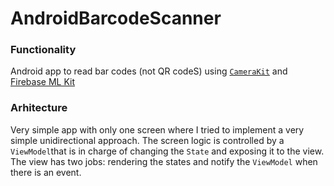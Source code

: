 # AndroidBarcodeScanner

### Functionality 

Android app to read bar codes (not QR codeS) using [`CameraKit`](https://github.com/CameraKit) and [Firebase ML Kit](https://firebase.google.com/docs/ml-kit/android/read-barcodes)

### Arhitecture

Very simple app with only one screen where I tried to implement a very simple unidirectional approach. The screen logic is controlled by a `ViewModel`that is in charge of changing the `State` and exposing it to the view. The view has two jobs: rendering the states and notify the `ViewModel` when there is an event.


